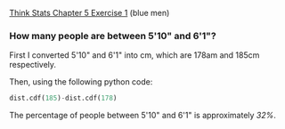 [Think Stats Chapter 5 Exercise 1](http://greenteapress.com/thinkstats2/html/thinkstats2006.html#toc50) (blue men)

### How many people are between 5'10" and 6'1"?
First I converted 5'10" and 6'1" into cm, which are 178am and 185cm respectively.

Then, using the following python code:

````python
dist.cdf(185)-dist.cdf(178)
````
The percentage of people between 5'10" and 6'1" is approximately *32%*.
